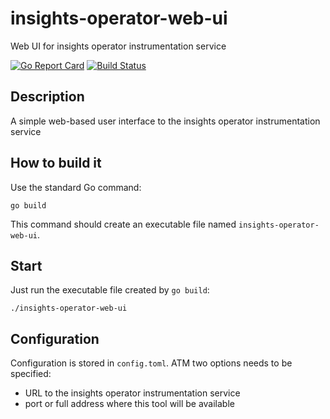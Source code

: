 # insights-operator-web-ui
Web UI for insights operator instrumentation service

[![Go Report Card](https://goreportcard.com/badge/github.com/RedHatInsights/insights-operator-web-ui)](https://goreportcard.com/report/github.com/RedHatInsights/insights-operator-web-ui) [![Build Status](https://travis-ci.org/RedHatInsights/insights-operator-web-ui.svg?branch=master)](https://travis-ci.org/RedHatInsights/insights-web-ui)

## Description

A simple web-based user interface to the insights operator instrumentation service

## How to build it

Use the standard Go command:

```
go build
```

This command should create an executable file named `insights-operator-web-ui`.

## Start

Just run the executable file created by `go build`:

```
./insights-operator-web-ui
```

## Configuration

Configuration is stored in `config.toml`. ATM two options needs to be specified:

* URL to the insights operator instrumentation service
* port or full address where this tool will be available
